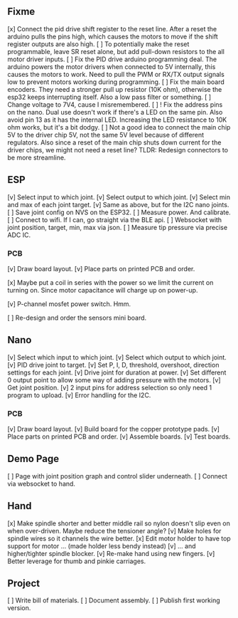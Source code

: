 Fixme
-----

[x] Connect the pid drive shift register to the reset line. After a reset the arduino pulls the pins high, which causes the motors to move if the shift register outputs are also high.
[ ] To potentially make the reset programmable, leave SR reset alone, but add pull-down resistors to the all motor driver inputs.
[ ] Fix the PID drive arduino programming deal. The arduino powers the motor drivers when connected to 5V internally, this causes the motors to work. Need to pull the PWM or RX/TX output
signals low to prevent motors working during programming.
[ ] Fix the main board encoders. They need a stronger pull up resistor (10K ohm), otherwise the esp32 keeps interrupting itself. Also a low pass filter or something.
[ ] Change voltage to 7V4, cause I misremembered.
[ ] ! Fix the address pins on the nano. Dual use doesn't work if there's a LED on the same pin. Also avoid pin 13 as it has the internal LED. Increasing the LED resistance to 10K ohm works, but it's a bit dodgy.
[ ] Not a good idea to connect the main chip 5V to the driver chip 5V, not the same 5V level because of different regulators. Also since a reset of
the main chip shuts down current for the driver chips, we might not need a reset line? TLDR: Redesign connectors to be more streamline.


ESP
---

[v] Select input to which joint.
[v] Select output to which joint.
[v] Select min and max of each joint target.
[v] Same as above, but for the I2C nano joints.
[ ] Save joint config on NVS on the ESP32.
[ ] Measure power. And calibrate.
[ ] Connect to wifi. If I can, go straight via the BLE api.
[ ] Websocket with joint position, target, min, max via json.
[ ] Measure tip pressure via precise ADC IC.

### PCB

[v] Draw board layout.
[v] Place parts on printed PCB and order.

[x] Maybe put a coil in series with the power so we limit the current on turning on.
Since motor capacitance will charge up on power-up.

[v] P-channel mosfet power switch. Hmm.


[ ] Re-design and order the sensors mini board.


Nano
----

[v] Select which input to which joint.
[v] Select which output to which joint.
[v] PID drive joint to target.
[v] Set P, I, D, threshold, overshoot, direction settings for each joint.
[v] Drive joint for duration at power.
[v] Set different 0 output point to allow some way of adding pressure with the motors.
[v] Get joint position.
[v] 2 input pins for address selection so only need 1 program to upload.
[v] Error handling for the I2C.


### PCB


[v] Draw board layout.
[v] Build board for the copper prototype pads.
[v] Place parts on printed PCB and order.
[v] Assemble boards.
[v] Test boards.


Demo Page
---------

[ ] Page with joint position graph and control slider underneath.
[ ] Connect via websocket to hand.


Hand
----

[x] Make spindle shorter and better middle rail so nylon doesn't slip even on when over-driven. Maybe reduce the tensioner angle?
[v] Make holes for spindle wires so it channels the wire better.
[x] Edit motor holder to have top support for motor ... (made holder less bendy instead)
[v] ... and higher/tighter spindle blocker.
[v] Re-make hand using new fingers.
[v] Better leverage for thumb and pinkie carriages.


Project
-------

[ ] Write bill of materials.
[ ] Document assembly.
[ ] Publish first working version.

